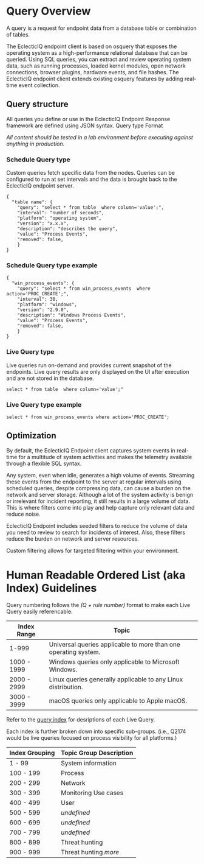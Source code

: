 # Query Overview

A query is a request for endpoint data from a database table or combination of tables.

The EclecticIQ endpoint client is based on osquery that exposes the operating system as a high-performance relational database that can be queried. Using SQL queries, you can extract and review operating system data, such as running processes, loaded kernel modules, open network connections, browser plugins, hardware events, and file hashes. The EclecticIQ endpoint client extends existing osquery features by adding real-time event collection.


## Query structure
All queries you define or use in the EclecticIQ Endpoint Response framework are defined using JSON syntax.
Query type Format

*All content should be tested in a lab environment before executing against anything in production.*

### Schedule Query type
Custom queries fetch specific data from the nodes. Queries can be configured to run at set intervals and the data is brought back to the EclecticIQ endpoint server.
```
{
  "table name": {                    
    "query": "select * from table  where column='value';",
    "interval": "number of seconds",  
    "platform": "operating system",    
    "version": "x.x.x",          
    "description": "describes the query",
    "value": "Process Events",
    "removed": false,
    }
}
```
### Schedule Query type example
```
{
  "win_process_events": {
    "query": "select * from win_process_events  where action='PROC_CREATE';",
    "interval": 30, 
    "platform": "windows", 
    "version": "2.9.0",
    "description": "Windows Process Events",
    "value": "Process Events", 
    "removed": false,
    }
}
```
### Live Query type
Live queries run on-demand and provides current snapshot of the endpoints. Live query results are only displayed on the UI after execution and are not stored in the database. 
```
select * from table  where column='value';"
```
### Live Query type example
```
select * from win_process_events where action='PROC_CREATE';
```
## Optimization
By default, the EclecticIQ Endpoint client captures system events in real-time for a multitude of system activities and makes the telemetry available through a flexible SQL syntax.

Any system, even when idle, generates a high volume of events. Streaming these events from the endpoint to the server at regular intervals using scheduled queries, despite compressing data, can cause a burden on the network and server storage. Although a lot of the system activity is benign or irrelevant for incident reporting, it still results in a large volume of data. This is where filters come into play and help capture only relevant data and reduce noise.

EclecticIQ Endpoint includes seeded filters to reduce the volume of data you need to review to search for incidents of interest. Also, these filters reduce the burden on network and server resources.

Custom filtering allows for targeted filtering within your environment.

# Human Readable Ordered List (aka Index) Guidelines
Query numbering follows the *(Q + rule number)* format to make each Live Query easily referencable.

| Index Range | Topic |
| ----------- | ----- |
| 1-999 | Universal queries applicable to more than one operating system. |
| 1000 - 1999 | Windows queries only applicable to Microsoft Windows. |
| 2000 - 2999 | Linux queries generally applicable to any Linux distribution. |
| 3000 - 3999 | macOS queries only applicable to Apple macOS. |

Refer to the [query index](query_index.md) for desriptions of each Live Query.

Each index is further broken down into specific sub-groups.
(i.e., Q2174 would be live queries focused on process visibility for all platforms.)

| Index Grouping | Topic Group Description |
| -------------- | ----------------------- |
| 1 - 99 | System information |
| 100 - 199 | Process |
| 200 - 299 | Network |
| 300 - 399 | Monitoring Use cases |
| 400 - 499 | User |
| 500 - 599 | *undefined* |
| 600 - 699 | *undefined* |
| 700 - 799 | *undefined* |
| 800 - 899 | Threat hunting |
| 900 - 999 | Threat hunting *more* |